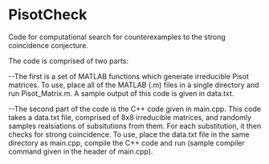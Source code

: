 # PisotCheck
Code for computational search for counterexamples to the strong coincidence conjecture.

The code is comprised of two parts:

--The first is a set of MATLAB functions which generate irreducible Pisot matrices.  To use, place all of the MATLAB (.m) files in a single directory and run Pisot_Matrix.m.  A sample output of this code is given in data.txt.

--The second part of the code is the C++ code given in main.cpp.  This code takes a data.txt file, comprised of 8x8 irreducible matrices, and randomly samples realsiations of subsitutions from them.  For each substitution, it then checks for strong coincidence.  To use, place the data.txt file in the same directory as main.cpp, compile the C++ code and run (sample compiler command given in the header of main.cpp).
